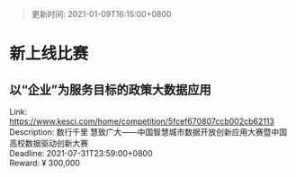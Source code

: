 > 更新时间: 2021-01-09T16:15:00+0800 

# 新上线比赛


## 以“企业”为服务目标的政策大数据应用
Link: https://www.kesci.com/home/competition/5fcef670807ccb002cb62113  
Description: 数行千里 慧致广大——中国智慧城市数据开放创新应用大赛暨中国高校数据驱动创新大赛  
Deadline: 2021-07-31T23:59:00+0800  
Reward: ¥ 300,000  

